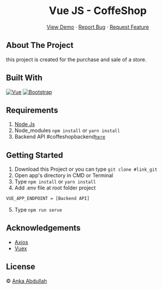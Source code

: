 <h1 align='center'>Vue JS - CoffeShop</h1>
  <p align="center">
    <a href="https://ankacoffee.netlify.app">View Demo</a>
    ·
    <a href="https://github.com/Anka-Abdullah/anka-coffee-shop-frontend">Report Bug</a>
    ·
    <a href="https://github.com/Anka-Abdullah/anka-coffee-shop-frontend">Request Feature</a>
  </p>
  
  ## About The Project

this project is created for the purchase and sale of a store.

## Built With

[![Vue](https://img.shields.io/badge/Vue-v2.6.11-green)](https://github.com/vuejs/vue)
[![Bootstrap](https://img.shields.io/badge/Bootstrap-v4.5.x-blue)](https://github.com/bootstrap-vue/bootstrap-vue)

## Requirements

1. <a href="https://nodejs.org/en/download/">Node Js</a>
2. Node_modules `npm install` or `yarn install`
3. Backend API #coffeshopbackend[`here`](https://github.com/Anka-Abdullah/anka-coffe-shop-backend)

## Getting Started

1. Download this Project or you can type `git clone #link_git`
2. Open app's directory in CMD or Terminal
3. Type `npm install` or `yarn install`
4. Add .env file at root folder project

```sh
VUE_APP_ENDPOINT = [Backend API]
```

5. Type `npm run serve`

## Acknowledgements

- [Axios](https://www.npmjs.com/package/axios)
- [Vuex](https://vuex.vuejs.org/)

## License

© [Anka Abdullah](https://github.com/Anka-Abdullah)
